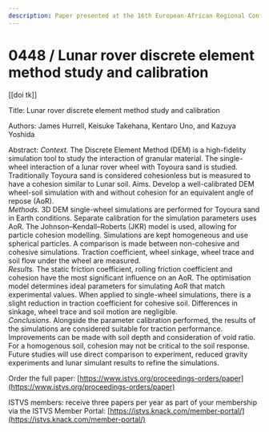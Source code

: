 ```yaml
---
description: Paper presented at the 16th European-African Regional Conference of the ISTVS
---
```


# 0448 / Lunar rover discrete element method study and calibration

\[\[doi tk]]

Title: Lunar rover discrete element method study and calibration

Authors: James Hurrell, Keisuke Takehana, Kentaro Uno, and Kazuya Yoshida

Abstract: _Context._ The Discrete Element Method (DEM) is a high-fidelity simulation tool to study the interaction of granular material. The single-wheel interaction of a lunar rover wheel with Toyoura sand is studied. Traditionally Toyoura sand is considered cohesionless but is measured to have a cohesion similar to Lunar soil. Aims. Develop a well-calibrated DEM wheel-soil simulation with and without cohesion for an equivalent angle of repose (AoR). \
_Methods._ 3D DEM single-wheel simulations are performed for Toyoura sand in Earth conditions. Separate calibration for the simulation parameters uses AoR. The Johnson–Kendall–Roberts (JKR) model is used, allowing for particle cohesion modelling. Simulations are kept homogeneous and use spherical particles. A comparison is made between non-cohesive and cohesive simulations. Traction coefficient, wheel sinkage, wheel trace and soil flow under the wheel are measured. \
_Results._ The static friction coefficient, rolling friction coefficient and cohesion have the most significant influence on an AoR. The optimisation model determines ideal parameters for simulating AoR that match experimental values. When applied to single-wheel simulations, there is a slight reduction in traction coefficient for cohesive soil. Differences in sinkage, wheel trace and soil motion are negligible. \
_Conclusions._ Alongside the parameter calibration performed, the results of the simulations are considered suitable for traction performance. Improvements can be made with soil depth and consideration of void ratio. For a homogenous soil, cohesion may not be critical to the soil response. Future studies will use direct comparison to experiment, reduced gravity experiments and lunar simulant results to refine the simulations.

Order the full paper: [https://www.istvs.org/proceedings-orders/paper](https://www.istvs.org/proceedings-orders/paper)

ISTVS members: receive three papers per year as part of your membership via the ISTVS Member Portal: [https://istvs.knack.com/member-portal/](https://istvs.knack.com/member-portal/)

